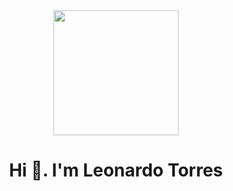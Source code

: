 <div id="header" align="center">
  <img src="https://media.giphy.com/media/qgQUggAC3Pfv687qPC/giphy.gif" width="200">
  <h1>Hi 👋. I'm <span color="blue">Leonardo Torres</span!</h1>
</div>
